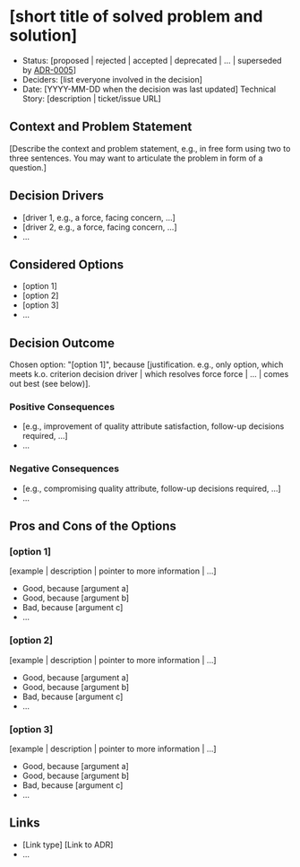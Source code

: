 # [short title of solved problem and solution]
* Status: [proposed | rejected | accepted | deprecated | … | superseded by [ADR-0005](0005-example.md)] <!-- optional -->
* Deciders: [list everyone involved in the decision] <!-- optional -->
* Date: [YYYY-MM-DD when the decision was last updated] <!-- optional -->
Technical Story: [description | ticket/issue URL] <!-- optional -->
## Context and Problem Statement
[Describe the context and problem statement, e.g., in free form using two to three sentences. You may want to articulate the problem in form of a question.]
## Decision Drivers <!-- optional -->
* [driver 1, e.g., a force, facing concern, …]
* [driver 2, e.g., a force, facing concern, …]
* … <!-- numbers of drivers can vary -->
## Considered Options
* [option 1]
* [option 2]
* [option 3]
* … <!-- numbers of options can vary -->
## Decision Outcome
Chosen option: "[option 1]", because [justification. e.g., only option, which meets k.o. criterion decision driver | which resolves force force | … | comes out best (see below)].
### Positive Consequences <!-- optional -->
* [e.g., improvement of quality attribute satisfaction, follow-up decisions required, …]
* …
### Negative Consequences <!-- optional -->
* [e.g., compromising quality attribute, follow-up decisions required, …]
* …
## Pros and Cons of the Options <!-- optional -->
### [option 1]
[example | description | pointer to more information | …] <!-- optional -->
* Good, because [argument a]
* Good, because [argument b]
* Bad, because [argument c]
* … <!-- numbers of pros and cons can vary -->
### [option 2]
[example | description | pointer to more information | …] <!-- optional -->
* Good, because [argument a]
* Good, because [argument b]
* Bad, because [argument c]
* … <!-- numbers of pros and cons can vary -->
### [option 3]
[example | description | pointer to more information | …] <!-- optional -->
* Good, because [argument a]
* Good, because [argument b]
* Bad, because [argument c]
* … <!-- numbers of pros and cons can vary -->
## Links <!-- optional -->
* [Link type] [Link to ADR] <!-- example: Refined by [ADR-0005](0005-example.md) -->
* … <!-- numbers of links can vary -->
<!-- markdownlint-disable-file MD013 -->
